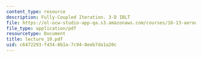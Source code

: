 ```yaml
---
content_type: resource
description: Fully-Coupled Iteration. 3-D IBLT
file: https://ol-ocw-studio-app-qa.s3.amazonaws.com/courses/16-13-aerodynamics-of-viscous-fluids-fall-2003/c6472293f4348b1a7c940eeb7da1a20c_lecture_19.pdf
file_type: application/pdf
resourcetype: Document
title: lecture_19.pdf
uid: c6472293-f434-8b1a-7c94-0eeb7da1a20c
---
```

